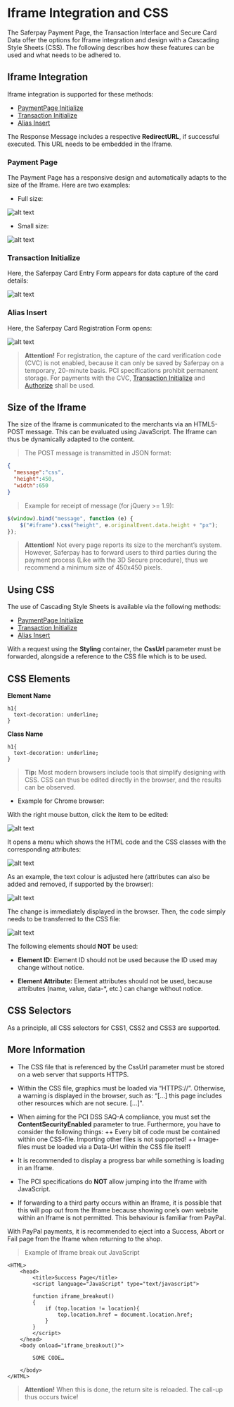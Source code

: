 # Iframe Integration and CSS

The Saferpay Payment Page, the Transaction Interface and Secure Card Data offer the options for Iframe integration and design with a Cascading Style Sheets (CSS). The following describes how these features can be used and what needs to be adhered to.

## <a name="css-iframe"></a> Iframe Integration

Iframe integration is supported for these methods:

+ [PaymentPage Initialize](https://saferpay.github.io/jsonapi/#Payment_v1_PaymentPage_Initialize)
+ [Transaction Initialize](https://saferpay.github.io/jsonapi/#Payment_v1_Transaction_Initialize)
+ [Alias Insert](https://saferpay.github.io/jsonapi/#Payment_v1_Alias_Insert)

The Response Message includes a respective **RedirectURL**, if successful executed. This URL needs to be embedded in the Iframe.

### <a name="css-pp"></a> Payment Page

The Payment Page has a responsive design and automatically adapts to the size of the Iframe. Here are two examples:

+ Full size:  

![alt text](https://raw.githubusercontent.com/saferpay/sndbx/master/images/iframe_pp_desktop.png "Payment Page desktop view")

+ Small size:  

![alt text](https://raw.githubusercontent.com/saferpay/sndbx/master/images/iframe_pp_mobile.png "Payment Page mobile view")

### <a name="css-trxini"></a> Transaction Initialize

Here, the Saferpay Card Entry Form appears for data capture of the card details: 

![alt text](https://raw.githubusercontent.com/saferpay/sndbx/master/images/iframe_pay_with_cvc.png "Saferpay Card Entry Form")

### <a name="css-aliasins"></a> Alias Insert

Here, the Saferpay Card Registration Form opens:  

![alt text](https://raw.githubusercontent.com/saferpay/sndbx/master/images/iframe_alias_insert.png "Card Registration Form")
>
><i class="glyphicon glyphicon-hand-right"></i> **Attention!** For registration, the capture of the card verification code (CVC) is not enabled, because it can only be saved by Saferpay on a temporary, 20-minute basis. PCI specifications prohibit permanent storage. For payments with the CVC, [Transaction Initialize](https://saferpay.github.io/jsonapi/#Payment_v1_Transaction_Initialize) and [Authorize](https://saferpay.github.io/jsonapi/#Payment_v1_Transaction_Authorize) shall be used.
>

## <a name="css-iframe_size"></a> Size of the Iframe

The size of the Iframe is communicated to the merchants via an HTML5-POST message. This can be evaluated using JavaScript. The Iframe can thus be dynamically adapted to the content.

>
>    <i class="glyphicon glyphicon-hand-right"></i> The POST message is transmitted in JSON format:
>

```json
{  
  "message":"css",
  "height":450,
  "width":650
}
```

>
>    <i class="glyphicon glyphicon-hand-right"></i> Example for receipt of message (for jQuery >= 1.9):
>

```javascript
$(window).bind("message", function (e) {
	$("#iframe").css("height", e.originalEvent.data.height + "px");
});
```

>
><i class="glyphicon glyphicon-hand-right"></i> **Attention!** Not every page reports its size to the merchant’s system. However, Saferpay has to forward users to third parties during the payment process (Like with the 3D Secure procedure), thus we recommend a minimum size of 450x450 pixels.
>

## <a name="css-usecss"></a> Using CSS

The use of Cascading Style Sheets is available via the following methods:

+ [PaymentPage Initialize](https://saferpay.github.io/jsonapi/#Payment_v1_PaymentPage_Initialize)
+ [Transaction Initialize](https://saferpay.github.io/jsonapi/#Payment_v1_Transaction_Initialize)
+ [Alias Insert](https://saferpay.github.io/jsonapi/#Payment_v1_Alias_Insert)

With a request using the **Styling** container, the **CssUrl** parameter must be forwarded, alongside a reference to the CSS file which is to be used.

## <a name="css-element"></a> CSS Elements

**Element Name**

```
h1{
  text-decoration: underline;
}
```

**Class Name**

```
h1{
  text-decoration: underline;
}
```

>
><i class="glyphicon glyphicon-hand-right"></i> **Tip:** Most modern browsers include tools that simplify designing with CSS. CSS can thus be edited directly in the browser, and the results can be observed.
>

* Example for Chrome browser: 

With the right mouse button, click the item to be edited:  

![alt text](https://raw.githubusercontent.com/saferpay/sndbx/master/images/iframe_pp_inspect.png "Inspect")

It opens a menu which shows the HTML code and the CSS classes with the corresponding attributes:  

![alt text](https://raw.githubusercontent.com/saferpay/sndbx/master/images/iframe_inspect_code.png "Inspect code")

As an example, the text colour is adjusted here (attributes can also be added and removed, if supported by the browser):  

![alt text](https://raw.githubusercontent.com/saferpay/sndbx/master/images/iframe_inspect_color.png "Inspect color")

The change is immediately displayed in the browser. Then, the code simply needs to be transferred to the CSS file:  

![alt text](https://raw.githubusercontent.com/saferpay/sndbx/master/images/iframe_pp_card_data.png "See changes")

The following elements should **NOT** be used:

+ **Element ID:** Element ID should not be used because the ID used may change without notice.

+ **Element Attribute:** Element attributes should not be used, because attributes (name, value, data-*, etc.) can change without notice.

## <a name="css-selector"></a> CSS Selectors

As a principle, all CSS selectors for CSS1, CSS2 and CSS3 are supported.

## <a name="css-info"></a> More Information

+ The CSS file that is referenced by the CssUrl parameter must be stored on a web server that supports HTTPS.

+ Within the CSS file, graphics must be loaded via “HTTPS://”. Otherwise, a warning is displayed in the browser, such as: “[…] this page includes other resources which are not secure. […]".

+ When aiming for the PCI DSS SAQ-A compliance, you must set the **ContentSecurityEnabled** parameter to true. Furthermore, you have to consider the following things:
++ Every bit of code must be contained within one CSS-file. Importing other files is not supported!
++ Image-files must be loaded via a Data-Url within the CSS file itself!

+ It is recommended to display a progress bar while something is loading in an Iframe.

+ The PCI specifications do **NOT** allow jumping into the Iframe with JavaScript.

+ If forwarding to a third party occurs within an Iframe, it is possible that this will pop out from the Iframe because showing one’s own website within an Iframe is not permitted. This behaviour is familiar from PayPal.

With PayPal payments, it is recommended to eject into a Success, Abort or Fail page from the Iframe when returning to the shop.

>
>    <i class="glyphicon glyphicon-hand-right"></i> Example of Iframe break out JavaScript
>

```
<HTML>
    <head>
        <title>Success Page</title>
        <script language="JavaScript" type="text/javascript">

        function iframe_breakout()
        {
            if (top.location != location){
                top.location.href = document.location.href;
            }
        }
        </script>
    </head>
    <body onload="iframe_breakout()">
		
        SOME CODE…
	
    </body>
</HTML>
```

>
><i class="glyphicon glyphicon-hand-right"></i> **Attention!** When this is done, the return site is reloaded. The call-up thus occurs twice!
>
